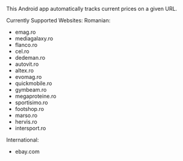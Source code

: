 This Android app automatically tracks current prices on a given URL.

Currently Supported Websites:
Romanian: 
- emag.ro
- mediagalaxy.ro
- flanco.ro
- cel.ro
- dedeman.ro
- autovit.ro
- altex.ro
- evomag.ro
- quickmobile.ro
- gymbeam.ro
- megaproteine.ro
- sportisimo.ro
- footshop.ro
- marso.ro
- hervis.ro
- intersport.ro

International:
- ebay.com
